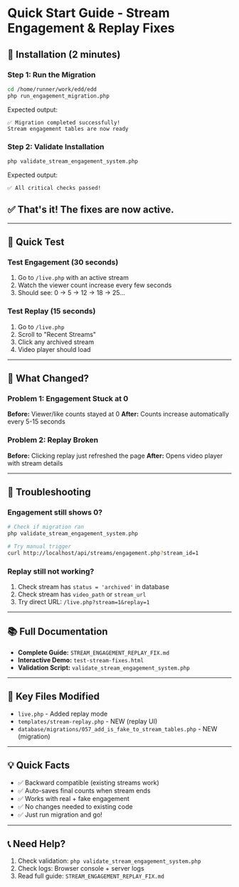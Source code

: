# Quick Start Guide - Stream Engagement & Replay Fixes

## 🚀 Installation (2 minutes)

### Step 1: Run the Migration
```bash
cd /home/runner/work/edd/edd
php run_engagement_migration.php
```

Expected output:
```
✅ Migration completed successfully!
Stream engagement tables are now ready
```

### Step 2: Validate Installation
```bash
php validate_stream_engagement_system.php
```

Expected output:
```
✅ All critical checks passed!
```

## ✅ That's it! The fixes are now active.

---

## 🧪 Quick Test

### Test Engagement (30 seconds)
1. Go to `/live.php` with an active stream
2. Watch the viewer count increase every few seconds
3. Should see: 0 → 5 → 12 → 18 → 25...

### Test Replay (15 seconds)
1. Go to `/live.php`
2. Scroll to "Recent Streams"
3. Click any archived stream
4. Video player should load

---

## 📖 What Changed?

### Problem 1: Engagement Stuck at 0
**Before:** Viewer/like counts stayed at 0
**After:** Counts increase automatically every 5-15 seconds

### Problem 2: Replay Broken
**Before:** Clicking replay just refreshed the page
**After:** Opens video player with stream details

---

## 🔧 Troubleshooting

### Engagement still shows 0?
```bash
# Check if migration ran
php validate_stream_engagement_system.php

# Try manual trigger
curl http://localhost/api/streams/engagement.php?stream_id=1
```

### Replay still not working?
1. Check stream has `status = 'archived'` in database
2. Check stream has `video_path` or `stream_url`
3. Try direct URL: `/live.php?stream=1&replay=1`

---

## 📚 Full Documentation

- **Complete Guide:** `STREAM_ENGAGEMENT_REPLAY_FIX.md`
- **Interactive Demo:** `test-stream-fixes.html`
- **Validation Script:** `validate_stream_engagement_system.php`

---

## 🎯 Key Files Modified

- `live.php` - Added replay mode
- `templates/stream-replay.php` - NEW (replay UI)
- `database/migrations/057_add_is_fake_to_stream_tables.php` - NEW (migration)

---

## 💡 Quick Facts

- ✅ Backward compatible (existing streams work)
- ✅ Auto-saves final counts when stream ends
- ✅ Works with real + fake engagement
- ✅ No changes needed to existing code
- ✅ Just run migration and go!

---

## 📞 Need Help?

1. Check validation: `php validate_stream_engagement_system.php`
2. Check logs: Browser console + server logs
3. Read full guide: `STREAM_ENGAGEMENT_REPLAY_FIX.md`
